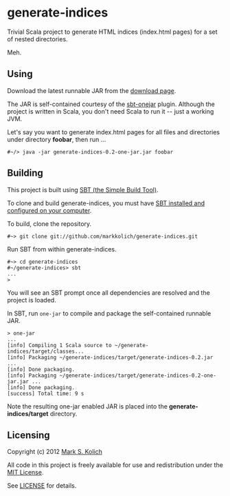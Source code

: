 # generate-indices

Trivial Scala project to generate HTML indices (index.html pages) for a set of nested directories.

Meh.

## Using

Download the latest runnable JAR from the <a href="https://github.com/markkolich/generate-indices/downloads">download page</a>.

The JAR is self-contained courtesy of the <a href="https://github.com/sbt/sbt-onejar">sbt-onejar</a> plugin.  Although the project is written in Scala, you don't need Scala to run it -- just a working JVM.

Let's say you want to generate index.html pages for all files and directories under directory **foobar**, then run ...

    #~/> java -jar generate-indices-0.2-one-jar.jar foobar

## Building 

This project is built using <a href="https://github.com/harrah/xsbt">SBT (the Simple Build Tool)</a>.

To clone and build generate-indices, you must have <a href="http://www.scala-sbt.org/release/docs/Getting-Started/Setup">SBT installed and configured on your computer</a>.

To build, clone the repository.

    #~> git clone git://github.com/markkolich/generate-indices.git

Run SBT from within generate-indices.

    #~> cd generate-indices
    #~/generate-indices> sbt
    ...
    >

You will see an SBT prompt once all dependencies are resolved and the project is loaded.

In SBT, run `one-jar` to compile and package the self-contained runnable JAR.

    > one-jar
    ...
    [info] Compiling 1 Scala source to ~/generate-indices/target/classes...
    [info] Packaging ~/generate-indices/target/generate-indices-0.2.jar ...
    [info] Done packaging.
    [info] Packaging ~/generate-indices/target/generate-indices-0.2-one-jar.jar ...
    [info] Done packaging.
    [success] Total time: 9 s

Note the resulting one-jar enabled JAR is placed into the **generate-indices/target** directory.

## Licensing

Copyright (c) 2012 <a href="http://mark.koli.ch">Mark S. Kolich</a>

All code in this project is freely available for use and redistribution under the <a href="http://opensource.org/comment/991">MIT License</a>.

See <a href="https://github.com/markkolich/generate-indices/blob/master/LICENSE">LICENSE</a> for details.

